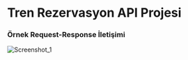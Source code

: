 # Tren Rezervasyon API Projesi


### Örnek Request-Response İletişimi
![Screenshot_1](https://user-images.githubusercontent.com/77530565/132741427-5b1913a2-3238-44a0-b8ac-9e5704ac5e04.png)




		

 
